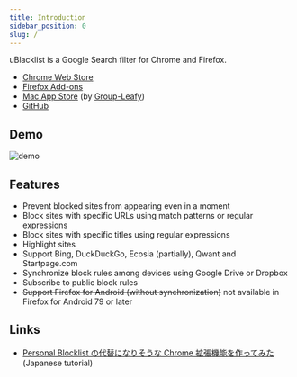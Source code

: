 ```yaml
---
title: Introduction
sidebar_position: 0
slug: /
---
```


uBlacklist is a Google Search filter for Chrome and Firefox.

- [Chrome Web Store](https://chrome.google.com/webstore/detail/ublacklist/pncfbmialoiaghdehhbnbhkkgmjanfhe/)
- [Firefox Add-ons](https://addons.mozilla.org/en/firefox/addon/ublacklist/)
- [Mac App Store](https://apps.apple.com/us/app/ublacklist-for-safari/id1547912640) (by [Group-Leafy](https://github.com/HoneyLuka/uBlacklist/tree/safari-port/safari-project))
- [GitHub](https://github.com/iorate/ublacklist)

## Demo

![demo](/img/demo.gif)

## Features

- Prevent blocked sites from appearing even in a moment
- Block sites with specific URLs using match patterns or regular expressions
- Block sites with specific titles using regular expressions
- Highlight sites
- Support Bing, DuckDuckGo, Ecosia (partially), Qwant and Startpage.com
- Synchronize block rules among devices using Google Drive or Dropbox
- Subscribe to public block rules
- <del>Support Firefox for Android (without synchronization)</del> not available in Firefox for Android 79 or later

## Links

- [Personal Blocklist の代替になりそうな Chrome 拡張機能を作ってみた](https://qiita.com/iorate/items/9ff65360fbdf4082476a) (Japanese tutorial)
